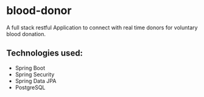 # blood-donor

A full stack restful Application to connect with real time donors for voluntary blood donation.

## Technologies used:

- Spring Boot
- Spring Security
- Spring Data JPA
- PostgreSQL
